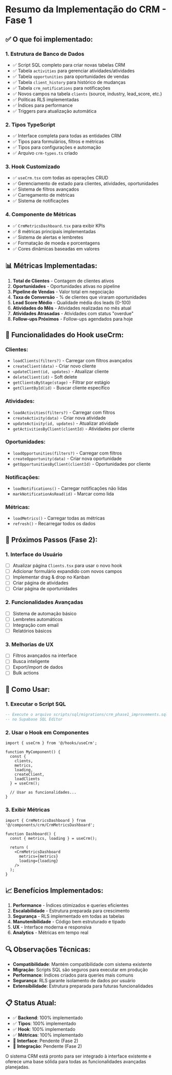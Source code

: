 # Resumo da Implementação do CRM - Fase 1

## ✅ O que foi implementado:

### 1. **Estrutura de Banco de Dados**
- ✅ Script SQL completo para criar novas tabelas CRM
- ✅ Tabela `activities` para gerenciar atividades/atividades
- ✅ Tabela `opportunities` para oportunidades de vendas
- ✅ Tabela `client_history` para histórico de mudanças
- ✅ Tabela `crm_notifications` para notificações
- ✅ Novos campos na tabela `clients` (source, industry, lead_score, etc.)
- ✅ Políticas RLS implementadas
- ✅ Índices para performance
- ✅ Triggers para atualização automática

### 2. **Tipos TypeScript**
- ✅ Interface completa para todas as entidades CRM
- ✅ Tipos para formulários, filtros e métricas
- ✅ Tipos para configurações e automação
- ✅ Arquivo `crm-types.ts` criado

### 3. **Hook Customizado**
- ✅ `useCrm.tsx` com todas as operações CRUD
- ✅ Gerenciamento de estado para clientes, atividades, oportunidades
- ✅ Sistema de filtros avançados
- ✅ Carregamento de métricas
- ✅ Sistema de notificações

### 4. **Componente de Métricas**
- ✅ `CrmMetricsDashboard.tsx` para exibir KPIs
- ✅ 8 métricas principais implementadas
- ✅ Sistema de alertas e lembretes
- ✅ Formatação de moeda e porcentagens
- ✅ Cores dinâmicas baseadas em valores

## 📊 Métricas Implementadas:

1. **Total de Clientes** - Contagem de clientes ativos
2. **Oportunidades** - Oportunidades ativas no pipeline
3. **Pipeline de Vendas** - Valor total em negociação
4. **Taxa de Conversão** - % de clientes que viraram oportunidades
5. **Lead Score Médio** - Qualidade média dos leads (0-100)
6. **Atividades do Mês** - Atividades realizadas no mês atual
7. **Atividades Atrasadas** - Atividades com status "overdue"
8. **Follow-ups Próximos** - Follow-ups agendados para hoje

## 🔧 Funcionalidades do Hook useCrm:

### Clientes:
- `loadClients(filters?)` - Carregar com filtros avançados
- `createClient(data)` - Criar novo cliente
- `updateClient(id, updates)` - Atualizar cliente
- `deleteClient(id)` - Soft delete
- `getClientsByStage(stage)` - Filtrar por estágio
- `getClientById(id)` - Buscar cliente específico

### Atividades:
- `loadActivities(filters?)` - Carregar com filtros
- `createActivity(data)` - Criar nova atividade
- `updateActivity(id, updates)` - Atualizar atividade
- `getActivitiesByClient(clientId)` - Atividades por cliente

### Oportunidades:
- `loadOpportunities(filters?)` - Carregar com filtros
- `createOpportunity(data)` - Criar nova oportunidade
- `getOpportunitiesByClient(clientId)` - Oportunidades por cliente

### Notificações:
- `loadNotifications()` - Carregar notificações não lidas
- `markNotificationAsRead(id)` - Marcar como lida

### Métricas:
- `loadMetrics()` - Carregar todas as métricas
- `refresh()` - Recarregar todos os dados

## 🎯 Próximos Passos (Fase 2):

### 1. **Interface do Usuário**
- [ ] Atualizar página `Clients.tsx` para usar o novo hook
- [ ] Adicionar formulário expandido com novos campos
- [ ] Implementar drag & drop no Kanban
- [ ] Criar página de atividades
- [ ] Criar página de oportunidades

### 2. **Funcionalidades Avançadas**
- [ ] Sistema de automação básico
- [ ] Lembretes automáticos
- [ ] Integração com email
- [ ] Relatórios básicos

### 3. **Melhorias de UX**
- [ ] Filtros avançados na interface
- [ ] Busca inteligente
- [ ] Export/import de dados
- [ ] Bulk actions

## 🚀 Como Usar:

### 1. **Executar o Script SQL**
```sql
-- Execute o arquivo scripts/sql/migrations/crm_phase1_improvements.sql
-- no Supabase SQL Editor
```

### 2. **Usar o Hook em Componentes**
```tsx
import { useCrm } from '@/hooks/useCrm';

function MyComponent() {
  const { 
    clients, 
    metrics, 
    loading, 
    createClient, 
    loadClients 
  } = useCrm();

  // Usar as funcionalidades...
}
```

### 3. **Exibir Métricas**
```tsx
import { CrmMetricsDashboard } from '@/components/crm/CrmMetricsDashboard';

function Dashboard() {
  const { metrics, loading } = useCrm();
  
  return (
    <CrmMetricsDashboard 
      metrics={metrics} 
      loading={loading} 
    />
  );
}
```

## 📈 Benefícios Implementados:

1. **Performance** - Índices otimizados e queries eficientes
2. **Escalabilidade** - Estrutura preparada para crescimento
3. **Segurança** - RLS implementado em todas as tabelas
4. **Manutenibilidade** - Código bem estruturado e tipado
5. **UX** - Interface moderna e responsiva
6. **Analytics** - Métricas em tempo real

## 🔍 Observações Técnicas:

- **Compatibilidade**: Mantém compatibilidade com sistema existente
- **Migração**: Scripts SQL são seguros para executar em produção
- **Performance**: Índices criados para queries mais comuns
- **Segurança**: RLS garante isolamento de dados por usuário
- **Extensibilidade**: Estrutura preparada para futuras funcionalidades

## 📋 Status Atual:

- ✅ **Backend**: 100% implementado
- ✅ **Tipos**: 100% implementado
- ✅ **Hook**: 100% implementado
- ✅ **Métricas**: 100% implementado
- 🔄 **Interface**: Pendente (Fase 2)
- 🔄 **Integração**: Pendente (Fase 2)

O sistema CRM está pronto para ser integrado à interface existente e oferece uma base sólida para todas as funcionalidades avançadas planejadas.
